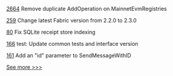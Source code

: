 
[2664](https://github.com/hyperledger/besu/pull/2664) Remove duplicate AddOperation on MainnetEvmRegistries

[259](https://github.com/hyperledger-labs/minifabric/pull/259) Change latest Fabric version from 2.2.0 to 2.3.0

[80](https://github.com/hyperledger/sawtooth-lib/pull/80) Fix SQLite receipt store indexing

[166](https://github.com/hyperledger/aries-framework-go-ext/pull/166) test: Update common tests and interface version

[161](https://github.com/hyperledger-labs/firefly/pull/161) Add an "id" parameter to SendMessageWithID


[See more >>>](https://start-here.hyperledger.org/pull-requests)
